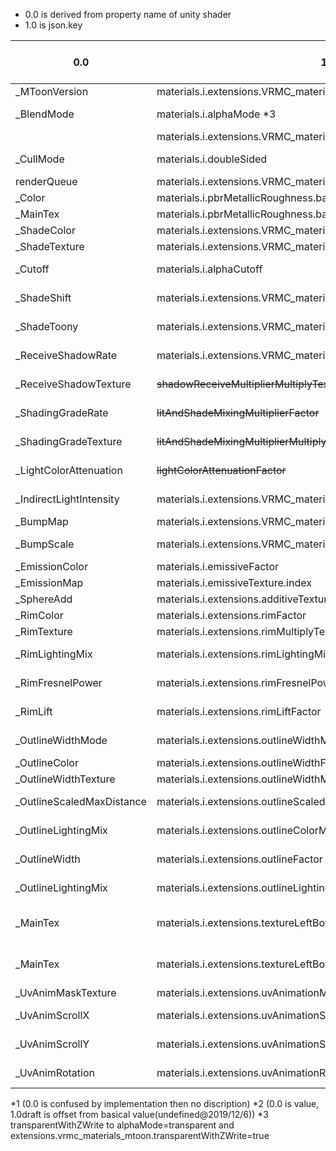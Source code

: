 
* 0.0 is derived from property name of unity shader
* 1.0 is json.key

| 0.0                       | 1.0draft                                                                  | new color space*1 or type       | memo                    |
|---------------------------|---------------------------------------------------------------------------|---------------------------------|-------------------------|
| _MToonVersion             | materials.i.extensions.VRMC_materials_mtoon.version                       | int->str                        |                         |
| _BlendMode                | materials.i.alphaMode *3                                                  | int->Enum(str)                  |                         |
|                           | materials.i.extensions.VRMC_materials_mtoon.transparentWithZWrite         | bool                            |                         |
| _CullMode                 | materials.i.doubleSided                                                   | int->bool                       | none=>true, back=>false |
| renderQueue               | materials.i.extensions.VRMC_materials_mtoon.renderQueueOffsetNumber *2    | int                             |                         |
| _Color                    | materials.i.pbrMetallicRoughness.baseColorFactor                          | Linear                          |                         |
| _MainTex                  | materials.i.pbrMetallicRoughness.baseColorTexture.index                   | sRGB                            |                         |
| _ShadeColor               | materials.i.extensions.VRMC_materials_mtoon.shadeFactor                   | Linear                          |                         |
| _ShadeTexture             | materials.i.extensions.VRMC_materials_mtoon.shadeMultiplyTexture          | sRGB                            |                         |
| _Cutoff                   | materials.i.alphaCutoff                                                   | mixed decimal                   |                         |
| _ShadeShift               | materials.i.extensions.VRMC_materials_mtoon.shadingShiftFactor            | mixed decimal                   |                         |
| _ShadeToony               | materials.i.extensions.VRMC_materials_mtoon.shadingToonyFactor            | mixed decimal                   |                         |
| _ReceiveShadowRate        | materials.i.extensions.VRMC_materials_mtoon.shadowReceiveMultiplierFactor | mixed decimal                   |                         |
| _ReceiveShadowTexture     | ~~shadowReceiveMultiplierMultiplyTexture~~                                | Linear                          | Will be deleted         |
| _ShadingGradeRate         | ~~litAndShadeMixingMultiplierFactor~~                                     | mixed decimal                   | Will be deleted         |
| _ShadingGradeTexture      | ~~litAndShadeMixingMultiplierMultiplyTexture~~                            | Linear                          | Will be deleted         |
| _LightColorAttenuation    | ~~lightColorAttenuationFactor~~                                           | mixed decimal                   | Will be deleted         |
| _IndirectLightIntensity   | materials.i.extensions.VRMC_materials_mtoon.giIntensityFactor             | mixed decimal                   |                         |
| _BumpMap                  | materials.i.extensions.VRMC_materials_mtoon.normalTexture.index           | Linear                          |                         |
| _BumpScale                | materials.i.extensions.VRMC_materials_mtoon.normalTexture.scale           | mixed decimal                   |                         |
| _EmissionColor            | materials.i.emissiveFactor                                                | Linear                          |                         |
| _EmissionMap              | materials.i.emissiveTexture.index                                         | sRGB                            |                         |
| _SphereAdd                | materials.i.extensions.additiveTexture                                    | sRGB                            |                         |
| _RimColor                 | materials.i.extensions.rimFactor                                          | Linear                          |                         |
| _RimTexture               | materials.i.extensions.rimMultiplyTexture                                 | sRGB                            |                         |
| _RimLightingMix           | materials.i.extensions.rimLightingMixFactor                               | mixed decimal                   |                         |
| _RimFresnelPower          | materials.i.extensions.rimFresnelPowerFactor                              | mixed decimal                   |                         |
| _RimLift                  | materials.i.extensions.rimLiftFactor                                      | mixed decimal                   |                         |
| _OutlineWidthMode         | materials.i.extensions.outlineWidthMode                                   | int->Enum(str)                  |                         |
| _OutlineColor             | materials.i.extensions.outlineWidthFactor                                 | Linear                          |                         |
| _OutlineWidthTexture      | materials.i.extensions.outlineWidthMultiplyTexture                        | Linear                          |                         |
| _OutlineScaledMaxDistance | materials.i.extensions.outlineScaledMaxDistanceFactor                     | mixed decimal                   |                         |
| _OutlineLightingMix       | materials.i.extensions.outlineColorMode                                   | int->Enum(str)                  |                         |
| _OutlineWidth             | materials.i.extensions.outlineFactor                                      | mixed decimal                   |                         |
| _OutlineLightingMix       | materials.i.extensions.outlineLightingMixFactor                           | mixed decimal                   |                         |
| _MainTex                  | materials.i.extensions.textureLeftBottomOriginOffset *4                   | _Maintex[0:2] ->2 mixed decimal |                         |
| _MainTex                  | materials.i.extensions.textureLeftBottomOriginScale *4                    | _Maintex[2:4] ->2 mixed decimal |                         |
| _UvAnimMaskTexture        | materials.i.extensions.uvAnimationMaskTexture                             | Linear                          |                         |
| _UvAnimScrollX            | materials.i.extensions.uvAnimationScrollXSpeedFactor                      | mixed decimal                   |                         |
| _UvAnimScrollY            | materials.i.extensions.uvAnimationScrollYSpeedFactor                      | mixed decimal                   |                         |
| _UvAnimRotation           | materials.i.extensions.uvAnimationRotationSpeedFactor                     | mixed decimal                   |                         |

 *1 (0.0 is confused by implementation then no discription)
 *2 (0.0 is value, 1.0draft is offset from basical value(undefined@2019/12/6))
 *3 transparentWithZWrite to alphaMode=transparent and extensions.vrmc_materials_mtoon.transparentWithZWrite=true
 